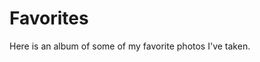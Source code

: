 # Favorites

Here is an album of some of my favorite photos I've taken.

<script async src="//www.instagram.com/embed.js"></script>

<blockquote class="instagram-media" data-instgrm-captioned
    data-instgrm-permalink="https://www.instagram.com/p/C1hQJb0LvPd/">
</blockquote>

<blockquote class="instagram-media" data-instgrm-captioned
    data-instgrm-permalink="https://www.instagram.com/p/C1hQZbnL6U5/">
</blockquote>

<blockquote class="instagram-media" data-instgrm-captioned
    data-instgrm-permalink="https://www.instagram.com/p/C1hQ4nCrLN8/">
</blockquote>

<blockquote class="instagram-media" data-instgrm-captioned
    data-instgrm-permalink="https://www.instagram.com/p/C1hRu8Grxoa/">
</blockquote>

<blockquote class="instagram-media" data-instgrm-captioned
    data-instgrm-permalink="https://www.instagram.com/p/C1hR1R_rA-_/">
</blockquote>

<blockquote class="instagram-media" data-instgrm-captioned
    data-instgrm-permalink="https://www.instagram.com/p/C1hSc5-Ld_S/">
</blockquote>

<blockquote class="instagram-media" data-instgrm-captioned
    data-instgrm-permalink="https://www.instagram.com/p/C1hXen7rpIX/">
</blockquote>

<blockquote class="instagram-media" data-instgrm-captioned
    data-instgrm-permalink="https://www.instagram.com/p/C1hY-zRLXR3/">
</blockquote>

<blockquote class="instagram-media" data-instgrm-captioned
    data-instgrm-permalink="https://www.instagram.com/p/C1hZIV9LYGt/">
</blockquote>

<blockquote class="instagram-media" data-instgrm-captioned
    data-instgrm-permalink="https://www.instagram.com/p/C1hZYZeLMu2/">
</blockquote>

<blockquote class="instagram-media" data-instgrm-captioned
    data-instgrm-permalink="https://www.instagram.com/p/C1ma83hrNEp/">
</blockquote>

<blockquote class="instagram-media" data-instgrm-captioned
    data-instgrm-permalink="https://www.instagram.com/p/C1meHnIrFsD/">
</blockquote>

<blockquote class="instagram-media" data-instgrm-captioned
    data-instgrm-permalink="https://www.instagram.com/p/C1yNy7yrr84/">
</blockquote>

<blockquote class="instagram-media" data-instgrm-captioned
    data-instgrm-permalink="https://www.instagram.com/p/C2JNLbuRXu2/">
</blockquote>

<blockquote class="instagram-media" data-instgrm-captioned
    data-instgrm-permalink="https://www.instagram.com/p/C61kAgEReiN/">
</blockquote>